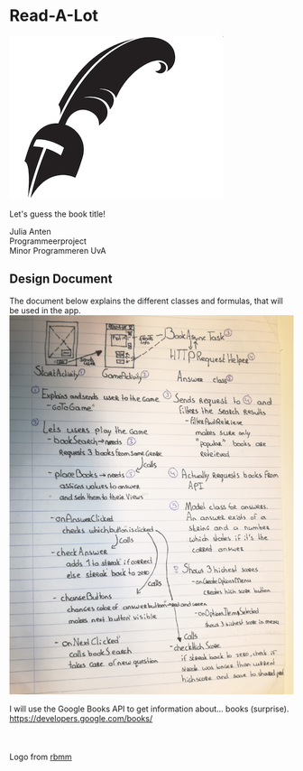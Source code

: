 # Read-A-Lot

![logo](doc/Logo.png)

Let's guess the book title! <br>


Julia Anten<br>
Programmeerproject<br>
Minor Programmeren UvA
## Design Document

The document below explains the different classes and formulas, that will be used in the app. 
![diagram](doc/diagram.jpg)

I will use the Google Books API to get information about... books (surprise). 
<https://developers.google.com/books/>
<br><br><br><br>
Logo from [rbmm](http://rbmm.com/work/galahad-books-logo/)
